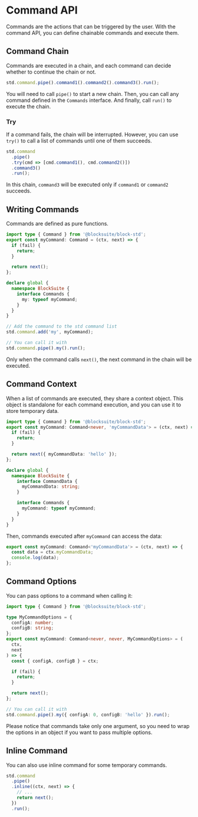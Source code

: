 # Command API

Commands are the actions that can be triggered by the user.
With the command API, you can define chainable commands and execute them.

## Command Chain

Commands are executed in a chain, and each command can decide whether to continue the chain or not.

```ts
std.command.pipe().command1().command2().command3().run();
```

You will need to call `pipe()` to start a new chain.
Then, you can call any command defined in the `Commands` interface.
And finally, call `run()` to execute the chain.

### Try

If a command fails, the chain will be interrupted.
However, you can use `try()` to call a list of commands until one of them succeeds.

```ts
std.command
  .pipe()
  .try(cmd => [cmd.command1(), cmd.command2()])
  .command3()
  .run();
```

In this chain, `command3` will be executed only if `command1` or `command2` succeeds.

## Writing Commands

Commands are defined as pure functions.

```ts
import type { Command } from '@blocksuite/block-std';
export const myCommand: Command = (ctx, next) => {
  if (fail) {
    return;
  }

  return next();
};

declare global {
  namespace BlockSuite {
    interface Commands {
      my: typeof myCommand;
    }
  }
}

// Add the command to the std command list
std.command.add('my', myCommand);

// You can call it with
std.command.pipe().my().run();
```

Only when the command calls `next()`, the next command in the chain will be executed.

## Command Context

When a list of commands are executed, they share a context object.
This object is standalone for each command execution, and you can use it to store temporary data.

```ts
import type { Command } from '@blocksuite/block-std';
export const myCommand: Command<never, 'myCommandData'> = (ctx, next) => {
  if (fail) {
    return;
  }

  return next({ myCommandData: 'hello' });
};

declare global {
  namespace BlockSuite {
    interface CommandData {
      myCommandData: string;
    }

    interface Commands {
      myCommand: typeof myCommand;
    }
  }
}
```

Then, commands executed after `myCommand` can access the data:

```ts
export const myCommand: Command<'myCommandData'> = (ctx, next) => {
  const data = ctx.myCommandData;
  console.log(data);
};
```

## Command Options

You can pass options to a command when calling it:

```ts
import type { Command } from '@blocksuite/block-std';

type MyCommandOptions = {
  configA: number;
  configB: string;
};
export const myCommand: Command<never, never, MyCommandOptions> = (
  ctx,
  next
) => {
  const { configA, configB } = ctx;

  if (fail) {
    return;
  }

  return next();
};

// You can call it with
std.command.pipe().my({ configA: 0, configB: 'hello' }).run();
```

Please notice that commands take only one argument,
so you need to wrap the options in an object if you want to pass multiple options.

## Inline Command

You can also use inline command for some temporary commands.

```ts
std.command
  .pipe()
  .inline((ctx, next) => {
    // ...
    return next();
  })
  .run();
```
